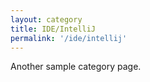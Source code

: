 ```yaml
---
layout: category
title: IDE/IntelliJ
permalink: '/ide/intellij'
---
```


Another sample category page.
